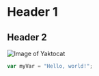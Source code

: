 # Header 1
## Header 2

![Image of Yaktocat](https://octodex.github.com/images/yaktocat.png)

``` javascript
var myVar = "Hello, world!";
```
